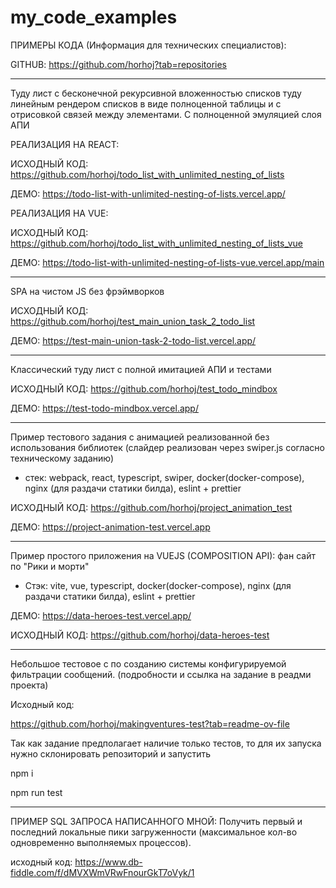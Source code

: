 # my_code_examples

ПРИМЕРЫ КОДА (Информация для технических специалистов):

GITHUB: https://github.com/horhoj?tab=repositories

******************************************
Туду лист с бесконечной рекурсивной вложенностью списков туду линейным рендером списков в виде полноценной таблицы и с отрисовкой связей между элементами. С полноценной эмуляцией слоя АПИ

РЕАЛИЗАЦИЯ НА REACT:

ИСХОДНЫЙ КОД: https://github.com/horhoj/todo_list_with_unlimited_nesting_of_lists

ДЕМО: https://todo-list-with-unlimited-nesting-of-lists.vercel.app/


РЕАЛИЗАЦИЯ НА  VUE:

ИСХОДНЫЙ КОД: https://github.com/horhoj/todo_list_with_unlimited_nesting_of_lists_vue

ДЕМО: https://todo-list-with-unlimited-nesting-of-lists-vue.vercel.app/main

******************************************
SPA на чистом JS без фрэймворков

ИСХОДНЫЙ КОД: https://github.com/horhoj/test_main_union_task_2_todo_list

ДЕМО: https://test-main-union-task-2-todo-list.vercel.app/

******************************************
Классический туду лист с полной имитацией АПИ и тестами

ИСХОДНЫЙ КОД: https://github.com/horhoj/test_todo_mindbox

ДЕМО: https://test-todo-mindbox.vercel.app/

******************************************
Пример тестового задания с анимацией реализованной без использования библиотек (слайдер реализован через swiper.js согласно техническому заданию)

- стек: webpack, react, typescript, swiper, docker(docker-compose), nginx (для раздачи статики билда), eslint + prettier

ИСХОДНЫЙ КОД: https://github.com/horhoj/project_animation_test

ДЕМО: https://project-animation-test.vercel.app


******************************************

Пример простого приложения на VUEJS (COMPOSITION API): фан сайт по "Рики и морти"

- Стэк: vite, vue, typescript, docker(docker-compose), nginx (для раздачи статики билда), eslint + prettier

ДЕМО: https://data-heroes-test.vercel.app/

ИСХОДНЫЙ КОД:  https://github.com/horhoj/data-heroes-test

******************************************

Небольшое тестовое с по созданию системы конфигурируемой фильтрации сообщений. (подробности и ссылка на задание в реадми проекта)

Исходный код: 

https://github.com/horhoj/makingventures-test?tab=readme-ov-file

Так как задание предполагает наличие только тестов, то для их запуска нужно склонировать репозиторий и запустить

npm i

npm run test

******************************************

ПРИМЕР SQL ЗАПРОСА НАПИСАННОГО МНОЙ: Получить первый и последний локальные пики загруженности (максимальное кол-во одновременно выполняемых процессов).

исходный код: https://www.db-fiddle.com/f/dMVXWmVRwFnourGkT7oVyk/1
